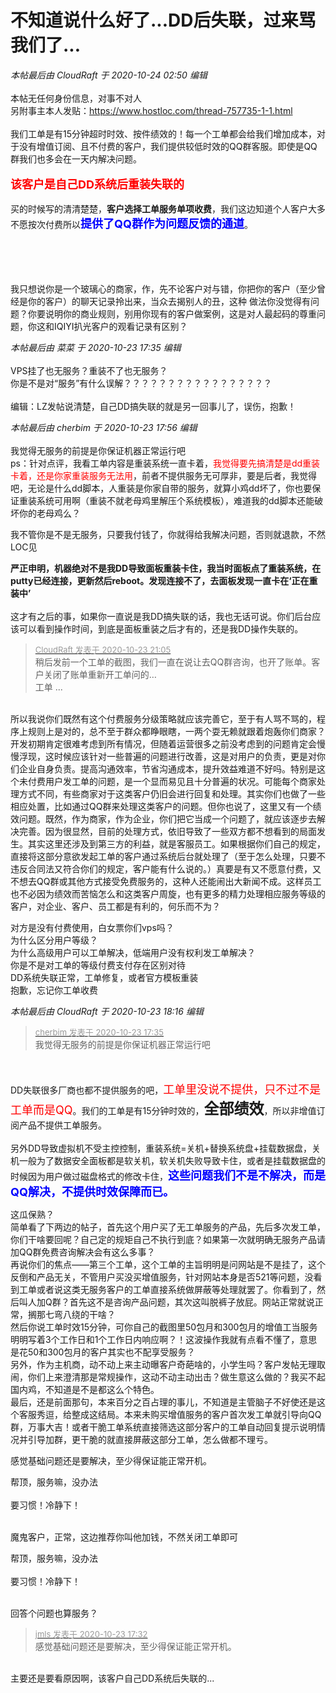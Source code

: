 # 不知道说什么好了...DD后失联，过来骂我们了...


<i class="pstatus"> 本帖最后由 CloudRaft 于 2020-10-24 02:50 编辑 </i><br />
<br />
本帖无任何身份信息，对事不对人<br />
另附事主本人发贴：https://www.hostloc.com/thread-757735-1-1.html<br />
<br />
我们工单是有15分钟超时时效、按件绩效的！每一个工单都会给我们增加成本，对于没有增值订阅、且不付费的客户，我们提供较低时效的QQ群客服。即使是QQ群我们也多会在一天内解决问题。<br />
<br />
<strong><font color="Red"><font size="4">该客户是自己DD系统后重装失联的</font></font></strong><br />
<img id="aimg_QjJCs" onclick="zoom(this, this.src, 0, 0, 0)" class="zoom" src="https://iuimg.com/images/2020/10/23/iTqP.png" onmouseover="img_onmouseoverfunc(this)" onload="thumbImg(this)" border="0" alt="" /><br />
<br />
买的时候写的清清楚楚，<strong>客户选择工单服务单项收费</strong>，我们这边知道个人客户大多不愿按次付费所以<strong><font color="Blue"><font size="4">提供了QQ群作为问题反馈的通道</font></font></strong>。<br />
<img id="aimg_EFzcp" onclick="zoom(this, this.src, 0, 0, 0)" class="zoom" src="https://iuimg.com/images/2020/10/23/irGu.png" onmouseover="img_onmouseoverfunc(this)" onload="thumbImg(this)" border="0" alt="" /><br />
<br />
<br />
<br />
<img id="aimg_p5873" onclick="zoom(this, this.src, 0, 0, 0)" class="zoom" src="https://iuimg.com/images/2020/10/23/iIlf.png" onmouseover="img_onmouseoverfunc(this)" onload="thumbImg(this)" border="0" alt="" /><br />
<br />


我只想说你是一个玻璃心的商家，作，先不论客户对与错，你把你的客户（至少曾经是你的客户）的聊天记录拎出来，当众去揭别人的丑，这种 做法你没觉得有问题？你要说明你的商业规则，别用你现有的客户做案例，这是对人最起码的尊重问题，你这和IQIYI扒光客户的观看记录有区别？

<i class="pstatus"> 本帖最后由 菜菜 于 2020-10-23 17:35 编辑 </i><br />
<br />
VPS挂了也无服务？重装不了也无服务？<br />
你是不是对“服务”有什么误解？？？？？？？？？？？？？？？？？<br />
<br />
编辑：LZ发帖说清楚，自己DD搞失联的就是另一回事儿了，误伤，抱歉！

<i class="pstatus"> 本帖最后由 cherbim 于 2020-10-23 17:56 编辑 </i><br />
<br />
我觉得无服务的前提是你保证机器正常运行吧<br />
ps：针对点评，我看工单内容是重装系统一直卡着，<font color="Red">我觉得要先搞清楚是dd重装卡着，还是你家重装服务无法用</font>，前者不提供服务无可厚非，要是后者，我觉得吧，无论是什么dd脚本，人重装是你家自带的服务，就算小鸡dd坏了，你也要保证重装系统可用啊（重装不就老母鸡里解压个系统模板），难道我的dd脚本还能破坏你的老母鸡么？

我不管你是不是无服务，只要我付钱了，你就得给我解决问题，否则就退款，不然LOC见<img src="static/image/smiley/default/lol.gif" smilieid="12" border="0" alt="" /> 

<strong>严正申明，机器绝对不是我DD导致面板重装卡住，我当时面板点了重装系统，在putty已经连接，更新然后reboot。发现连接不了，去面板发现一直卡在‘正在重装中’<br />
<font color="Red"></font></strong><br />
这才有之后的事，如果你一直说是我DD搞失联的话，我也无话可说。你们后台应该可以看到操作时间，到底是面板重装之后才有的，还是我DD操作失联的。<br />


<div class="quote"><blockquote><font size="2"><a href="https://www.hostloc.com/forum.php?mod=redirect&amp;goto=findpost&amp;pid=9343236&amp;ptid=757680" target="_blank"><font color="#999999">CloudRaft 发表于 2020-10-23 21:05</font></a></font><br />
稍后发前一个工单的截图，我们一直在说让去QQ群咨询，也开了账单。客户关闭了账单重新开工单问的…<br />
工单 ...</blockquote></div><br />
所以我说你们既然有这个付费服务分级策略就应该完善它，至于有人骂不骂的，程序上规则上是对的，总不至于群众都睁眼瞎，一两个耍无赖就跟着炮轰你们商家？<br />
开发初期肯定很难考虑到所有情况，但随着运营很多之前没考虑到的问题肯定会慢慢浮现，这时候应该针对一些普遍的问题进行改善，这是对用户的负责，更是对你们企业自身负责。提高沟通效率，节省沟通成本，提升效益难道不好吗。特别是这个未付费用户发工单的问题，是一个显而易见且十分普遍的状况。可能每个商家处理方式不同，有些商家对于这类客户仍旧会进行回复和处理。其实你们也做了一些相应处置，比如通过QQ群来处理这类客户的问题。但你也说了，这里又有一个绩效问题。既然，作为商家，作为企业，你们把它当成一个问题了，就应该逐步去解决完善。因为很显然，目前的处理方式，依旧导致了一些双方都不想看到的局面发生。其实这里还涉及到第三方的利益，就是客服员工。如果根据你们自己的规定，直接将这部分意欲发起工单的客户通过系统后台就处理了（至于怎么处理，只要不违反合同法又符合你们的规定，客户能有什么说的。）真要是有又不愿意付费，又不想去QQ群或其他方式接受免费服务的，这种人还能闹出大新闻不成。这样员工也不必因为绩效而苦恼怎么和这类客户周旋，也有更多的精力处理相应服务等级的客户，对企业、客户、员工都是有利的，何乐而不为？<img id="aimg_TN9u1" onclick="zoom(this, this.src, 0, 0, 0)" class="zoom" src="https://cdn.jsdelivr.net/gh/hishis/forum-master/public/images/patch.gif" onmouseover="img_onmouseoverfunc(this)" onload="thumbImg(this)" border="0" alt="" />

对方是没有付费使用，白女票你们vps吗？<br />
为什么区分用户等级？<br />
为什么高级用户可以工单解决，低端用户没有权利发工单解决？<br />
你是不是对工单的等级付费支付存在区别对待<br />
DD系统失联正常，工单修复，或者官方模板重装<br />
抱歉，忘记你工单收费

<i class="pstatus"> 本帖最后由 CloudRaft 于 2020-10-23 18:16 编辑 </i><br />
<div class="quote"><blockquote><font size="2"><a href="https://www.hostloc.com/forum.php?mod=redirect&amp;goto=findpost&amp;pid=9342107&amp;ptid=757680" target="_blank"><font color="#999999">cherbim 发表于 2020-10-23 17:35</font></a></font><br />
我觉得无服务的前提是你保证机器正常运行吧</blockquote></div><br />
<br />
DD失联很多厂商也都不提供服务的吧，<font color="Red"><font size="4">工单里没说不提供，只不过不是工单而是QQ</font></font>。我们的工单是有15分钟时效的，<strong><font size="5">全部绩效</font></strong>，所以非增值订阅产品不提供工单服务。<br />
<br />
另外DD导致虚拟机不受主控控制，重装系统=关机+替换系统盘+挂载数据盘，关机一般为了数据安全面板都是软关机，软关机失败导致卡住，或者是挂载数据盘的时候因为用户做过磁盘格式的修改卡住，<font size="4"><strong><font color="Blue">这些问题我们不是不解决，而是QQ解决，不提供时效保障而已。</font></strong></font>

这瓜保熟？<br />
简单看了下两边的帖子，首先这个用户买了无工单服务的产品，先后多次发工单，你们干啥要回呢？自己定的规矩自己不执行到底？如果第一次就明确无服务产品请加QQ群免费咨询解决会有这么多事？<br />
再说你们的焦点——第三个工单，这个工单的主旨明明是问网站是不是挂了，这个反倒和产品无关，不管用户买没买增值服务，针对网站本身是否521等问题，没看到工单或者说这类无服务客户的工单直接系统做屏蔽等处理就罢了。你看到了，然后叫人加Q群？首先这不是咨询产品问题，其次这叫脱裤子放屁。网站正常就说正常，搁那七弯八绕的干啥？<br />
然后你说工单时效15分钟，可你自己的截图里50包月和300包月的增值工当服务明明写着3个工作日和1个工作日内响应啊？！这波操作我就有点看不懂了，意思是花50和300包月的客户其实也不配享受服务？<br />
另外，作为主机商，动不动上来主动曝客户奇葩啥的，小学生吗？客户发帖无理取闹，你们上来澄清那是常规操作，这动不动主动出击？做生意这么做的？我买不起国内鸡，不知道是不是都这么个特色。<br />
最后，还是前面那句，本来百分之百占理的事儿，不知道是主管脑子不好使还是这个客服秀逗，给整成这结局。本来未购买增值服务的客户首次发工单就引导向QQ群，万事大吉！或者干脆工单系统直接筛选这部分客户的工单自动回复提示说明情况并引导加群，更干脆的就直接屏蔽这部分工单，怎么做都不理亏。<img id="aimg_uQEiZ" onclick="zoom(this, this.src, 0, 0, 0)" class="zoom" src="https://cdn.jsdelivr.net/gh/hishis/forum-master/public/images/patch.gif" onmouseover="img_onmouseoverfunc(this)" onload="thumbImg(this)" border="0" alt="" />

感觉基础问题还是要解决，至少得保证能正常开机。

帮顶，服务嘛，没办法<br />
<br />
要习惯！冷静下！<br />
<br />
<img src="static/image/smiley/default/lol.gif" smilieid="12" border="0" alt="" /><img src="static/image/smiley/default/lol.gif" smilieid="12" border="0" alt="" /><img src="static/image/smiley/default/lol.gif" smilieid="12" border="0" alt="" />

魔鬼客户，正常，这边推荐你叫他加钱，不然关闭工单即可

帮顶，服务嘛，没办法<br />
<br />
要习惯！冷静下！<br />
<br />
<img src="static/image/smiley/default/lol.gif" smilieid="12" border="0" alt="" /><img src="static/image/smiley/default/lol.gif" smilieid="12" border="0" alt="" /><img src="static/image/smiley/default/lol.gif" smilieid="12" border="0" alt="" />

回答个问题也算服务？<img id="aimg_M8gXQ" onclick="zoom(this, this.src, 0, 0, 0)" class="zoom" src="https://cdn.jsdelivr.net/gh/hishis/forum-master/public/images/patch.gif" onmouseover="img_onmouseoverfunc(this)" onload="thumbImg(this)" border="0" alt="" />

<div class="quote"><blockquote><font size="2"><a href="https://www.hostloc.com/forum.php?mod=redirect&amp;goto=findpost&amp;pid=9342084&amp;ptid=757680" target="_blank"><font color="#999999">jmls 发表于 2020-10-23 17:32</font></a></font><br />
感觉基础问题还是要解决，至少得保证能正常开机。</blockquote></div><br />
主要还是要看原因啊，该客户自己DD系统后失联的...
